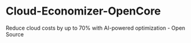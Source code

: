 # Cloud-Economizer-OpenCore
Reduce cloud costs by up to 70% with AI-powered optimization - Open Source
